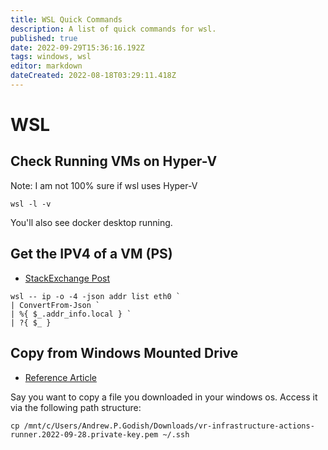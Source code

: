 ```yaml
---
title: WSL Quick Commands
description: A list of quick commands for wsl.
published: true
date: 2022-09-29T15:36:16.192Z
tags: windows, wsl
editor: markdown
dateCreated: 2022-08-18T03:29:11.418Z
---
```


# WSL 

## Check Running VMs on Hyper-V 

Note: I am not 100% sure if wsl uses Hyper-V

```
wsl -l -v
```

You'll also see docker desktop running.

## Get the IPV4 of a VM (PS)

- [StackExchange Post](https://superuser.com/questions/1586386/how-to-find-wsl2-machines-ip-address-from-windows)

```
wsl -- ip -o -4 -json addr list eth0 `
| ConvertFrom-Json `
| %{ $_.addr_info.local } `
| ?{ $_ }
```

## Copy from Windows Mounted Drive

- [Reference Article](https://ridicurious.com/2018/10/18/2-ways-to-copy-files-from-windows-10-to-windows-sub-system-for-linux/)

Say you want to copy a file you downloaded in your windows os. Access it via the following path structure:

```
cp /mnt/c/Users/Andrew.P.Godish/Downloads/vr-infrastructure-actions-runner.2022-09-28.private-key.pem ~/.ssh
```